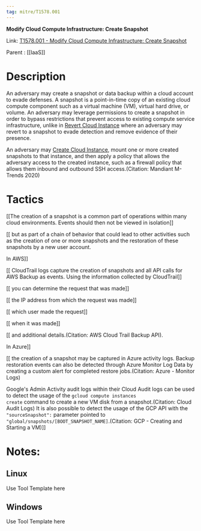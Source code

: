 ```yaml
---
tag: mitre/T1578.001
---
```


**Modify Cloud Compute Infrastructure: Create Snapshot**

Link: [T1578.001 - Modify Cloud Compute Infrastructure: Create Snapshot](https://attack.mitre.org/techniques/T1578/001)

Parent : [[IaaS]]


# Description

An adversary may create a snapshot or data backup within a cloud account to evade defenses. A snapshot is a point-in-time copy of an existing cloud compute component such as a virtual machine (VM), virtual hard drive, or volume. An adversary may leverage permissions to create a snapshot in order to bypass restrictions that prevent access to existing compute service infrastructure, unlike in [Revert Cloud Instance](https://attack.mitre.org/techniques/T1578/004) where an adversary may revert to a snapshot to evade detection and remove evidence of their presence.

An adversary may [Create Cloud Instance](https://attack.mitre.org/techniques/T1578/002), mount one or more created snapshots to that instance, and then apply a policy that allows the adversary access to the created instance, such as a firewall policy that allows them inbound and outbound SSH access.(Citation: Mandiant M-Trends 2020)

# Tactics


[[The creation of a snapshot is a common part of operations within many cloud environments. Events should then not be viewed in isolation]]

[[ but as part of a chain of behavior that could lead to other activities such as the creation of one or more snapshots and the restoration of these snapshots by a new user account.

In AWS]]

[[ CloudTrail logs capture the creation of snapshots and all API calls for AWS Backup as events. Using the information collected by CloudTrail]]

[[ you can determine the request that was made]]

[[ the IP address from which the request was made]]

[[ which user made the request]]

[[ when it was made]]

[[ and additional details.(Citation: AWS Cloud Trail Backup API).

In Azure]]

[[ the creation of a snapshot may be captured in Azure activity logs. Backup restoration events can also be detected through Azure Monitor Log Data by creating a custom alert for completed restore jobs.(Citation: Azure - Monitor Logs)

Google's Admin Activity audit logs within their Cloud Audit logs can be used to detect the usage of the <code>gcloud compute instances create</code> command to create a new VM disk from a snapshot.(Citation: Cloud Audit Logs) It is also possible to detect the usage of the GCP API with the <code>"sourceSnapshot":</code> parameter pointed to <code>"global/snapshots/[BOOT_SNAPSHOT_NAME]</code>.(Citation: GCP - Creating and Starting a VM)]]


# Notes:

## Linux

Use Tool Template here

## Windows

Use Tool Template here